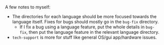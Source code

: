 A few notes to myself:

- The directories for each language should be more focused towards the language itself. Fixes for bugs should mostly go in the `bug-fix` directory.
	- If I fix a bug using a language feature, put the whole details in `bug-fix`, then put the language feature in the relevant language directory.
- `tech-support` is more for stuff like general OS/gui app/hardware issues.

